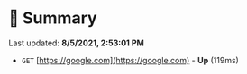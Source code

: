 # 📖 Summary
Last updated: **8/5/2021, 2:53:01 PM**

- `GET` [https://google.com](https://google.com) - **Up** (119ms)
